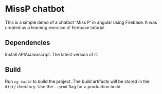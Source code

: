 # MissP chatbot

This is a simple demo of a chatbot 'Miss P' in angular using Firebase. It was created as  a learning exercise of Firebase tutorial.

## Dependencies
Install APIAiJavascript. The latest version of it.


## Build

Run `ng build` to build the project. The build artifacts will be stored in the `dist/` directory. Use the `--prod` flag for a production build.

